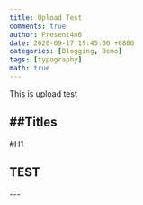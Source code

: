 ```yaml
---
title: Upload Test
comments: true
author: Present4n6
date: 2020-09-17 19:45:00 +0800
categories: [Blogging, Demo]
tags: [typography]
math: true
---
```


This is upload test

##Titles
---
#H1
<h2 data-toc-skip>TEST</h2>
---